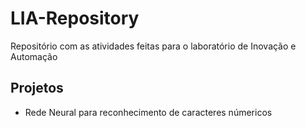 # LIA-Repository
Repositório com as atividades feitas para o laboratório de Inovação e Automação 

## Projetos
+ Rede Neural para reconhecimento de caracteres númericos
